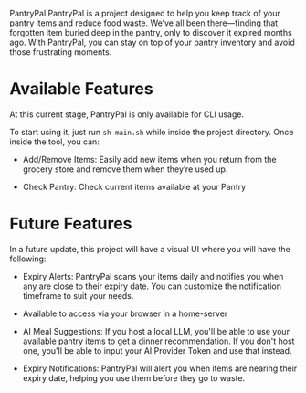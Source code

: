 PantryPal
PantryPal is a project designed to help you keep track of your pantry items and reduce food waste. We’ve all been there—finding that forgotten item buried deep in the pantry, only to discover it expired months ago. With PantryPal, you can stay on top of your pantry inventory and avoid those frustrating moments.

# Available Features

At this current stage, PantryPal is only available for CLI usage.

To start using it, just run ```sh main.sh``` while inside the project directory. Once inside the tool, you can:

- Add/Remove Items: Easily add new items when you return from the grocery store and remove them when they’re used up.

- Check Pantry: Check current items available at your Pantry


# Future Features
In a future update, this project will have a visual UI where you will have the following:

- Expiry Alerts: PantryPal scans your items daily and notifies you when any are close to their expiry date. You can customize the notification timeframe to suit your needs.

- Available to access via your browser in a home-server

- AI Meal Suggestions: If you host a local LLM, you'll be able to use your available pantry items to get a dinner recommendation. If you don't host one, you'll be able to input your AI Provider Token and use that instead.

- Expiry Notifications: PantryPal will alert you when items are nearing their expiry date, helping you use them before they go to waste.